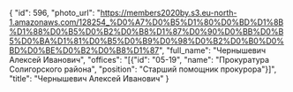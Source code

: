 {
    "id": 596,
    "photo_url": "https://members2020by.s3.eu-north-1.amazonaws.com/128254_%D0%A7%D0%B5%D1%80%D0%BD%D1%8B%D1%88%D0%B5%D0%B2%D0%B8%D1%87%D0%90%D0%BB%D0%B5%D0%BA%D1%81%D0%B5%D0%B9%D0%98%D0%B2%D0%B0%D0%BD%D0%BE%D0%B2%D0%B8%D1%87",
    "full_name": "Чернышевич Алексей Иванович",
    "offices": "[{\"id\": \"05-19\", \"name\": \"Прокуратура Солигорского района\", \"position\": \"Старший помощник прокурора\"}]",
    "title": "Чернышевич Алексей Иванович"
}